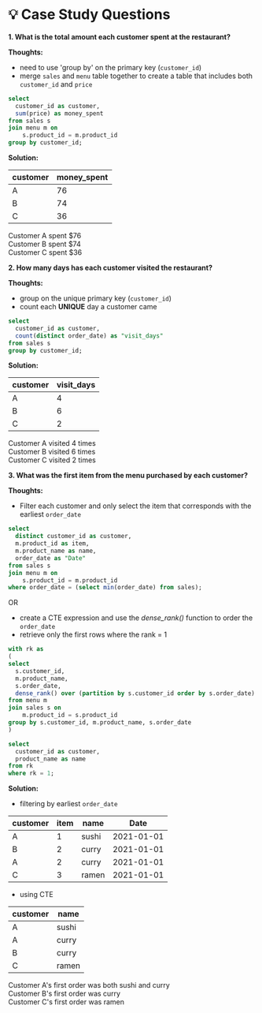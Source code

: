 # 💡 Case Study Questions

**1. What is the total amount each customer spent at the restaurant?**

**Thoughts:**
- need to use 'group by' on the primary key (```customer_id```)
- merge ```sales``` and ```menu``` table together to create a table that includes both ```customer_id``` and ```price```

```sql
select
  customer_id as customer,
  sum(price) as money_spent
from sales s
join menu m on 
	s.product_id = m.product_id
group by customer_id;
```

**Solution:**

| customer | money_spent | 
| -------- | ----------- |
| A        | 76          |
| B        | 74          | 
| C        | 36          | 

Customer A spent $76 <br>
Customer B spent $74 <br>
Customer C spent $36

**2. How many days has each customer visited the restaurant?**

**Thoughts:**
- group on the unique primary key (```customer_id```)
- count each **UNIQUE** day a customer came

```sql
select
  customer_id as customer,
  count(distinct order_date) as "visit_days"
from sales s
group by customer_id;
```

**Solution:**

| customer | visit_days |
|----|----|
| A | 4 |
| B | 6 | 
| C | 2 |

Customer A visited 4 times <br>
Customer B visited 6 times <br>
Customer C visited 2 times

**3. What was the first item from the menu purchased by each customer?**

**Thoughts:** 
- Filter each customer and only select the item that corresponds with the earliest ```order_date```
```sql
select
  distinct customer_id as customer,
  m.product_id as item,
  m.product_name as name,
  order_date as "Date"
from sales s 
join menu m on
	s.product_id = m.product_id
where order_date = (select min(order_date) from sales);
```

OR

- create a CTE expression and use the _dense_rank()_ function to order the ```order_date```
- retrieve only the first rows where the rank = 1

```sql
with rk as
(
select
  s.customer_id,
  m.product_name,
  s.order_date,
  dense_rank() over (partition by s.customer_id order by s.order_date) as rk
from menu m
join sales s on
	m.product_id = s.product_id
group by s.customer_id, m.product_name, s.order_date
)

select
  customer_id as customer,
  product_name as name
from rk
where rk = 1;
```

**Solution:**
- filtering by earliest ```order_date```

| customer | item | name | Date |
| -- | --| -- | -- |
| A | 1 | sushi | 2021-01-01|
| B | 2 | curry | 2021-01-01|
| A | 2 | curry | 2021-01-01|
| C | 3 | ramen | 2021-01-01|

- using CTE

| customer | name |
|- | -|
| A | sushi |
| A | curry | 
| B | curry | 
| C | ramen |

Customer A's first order was both sushi and curry <br>
Customer B's first order was curry <br>
Customer C's first order was ramen
 

